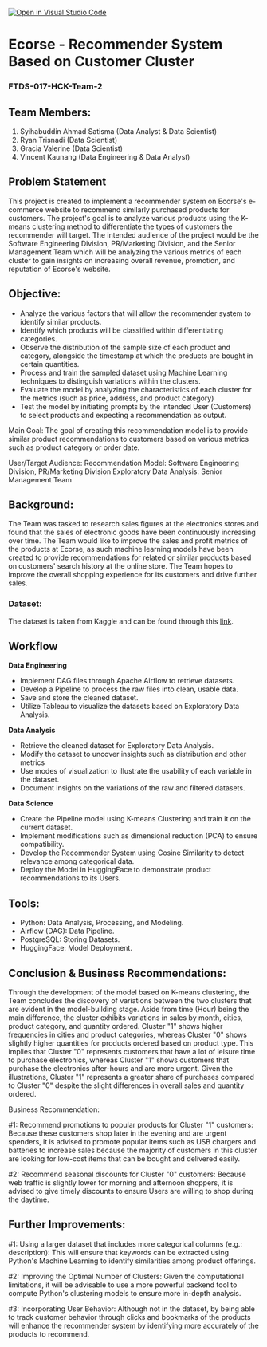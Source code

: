 [![Open in Visual Studio Code](https://classroom.github.com/assets/open-in-vscode-2e0aaae1b6195c2367325f4f02e2d04e9abb55f0b24a779b69b11b9e10269abc.svg)](https://classroom.github.com/online_ide?assignment_repo_id=15481863&assignment_repo_type=AssignmentRepo)
# Ecorse - Recommender System Based on Customer Cluster
### FTDS-017-HCK-Team-2

## Team Members:
  1. Syihabuddin Ahmad Satisma (Data Analyst & Data Scientist)
  2. Ryan Trisnadi (Data Scientist)
  3. Gracia Valerine (Data Scientist)
  4. Vincent Kaunang (Data Engineering & Data Analyst)

## Problem Statement

This project is created to implement a recommender system on Ecorse's e-commerce website to recommend similarly purchased products for customers. The project's goal is to analyze various products using the K-means clustering method to differentiate the types of customers the recommender will target. The intended audience of the project would be the Software Engineering Division, PR/Marketing Division, and the Senior Management Team which will be analyzing the various metrics of each cluster to gain insights on increasing overall revenue, promotion, and reputation of Ecorse's website. 

## Objective:

  - Analyze the various factors that will allow the recommender system to identify similar products.
  - Identify which products will be classified within differentiating categories.
  - Observe the distribution of the sample size of each product and category, alongside the timestamp at which the products are bought in certain quantities.
  - Process and train the sampled dataset using Machine Learning techniques to distinguish variations within the clusters.  
  - Evaluate the model by analyzing the characteristics of each cluster for the metrics (such as price, address, and product category)
  - Test the model by initiating prompts by the intended User (Customers) to select products and expecting a recommendation as output. 

  Main Goal:
The goal of creating this recommendation model is to provide similar product recommendations to customers based on various metrics such as product category or order date.

  User/Target Audience:
Recommendation Model: Software Engineering Division, PR/Marketing Division
Exploratory Data Analysis: Senior Management Team
   
## Background: 

The Team was tasked to research sales figures at the electronics stores and found that the sales of electronic goods have been continuously increasing over time. The Team would like to improve the sales and profit metrics of the products at Ecorse, as such machine learning models have been created to provide recommendations for related or similar products based on customers' search history at the online store. The Team hopes to improve the overall shopping experience for its customers and drive further sales.

### Dataset:
The dataset is taken from Kaggle and can be found through this [link](https://www.kaggle.com/datasets/naofilahmad/sales-datset-product-sample).
## Workflow

**Data Engineering**

  - Implement DAG files through Apache Airflow to retrieve datasets.
  - Develop a Pipeline to process the raw files into clean, usable data.
  - Save and store the cleaned dataset.
  - Utilize Tableau to visualize the datasets based on Exploratory Data Analysis.

**Data Analysis**

  - Retrieve the cleaned dataset for Exploratory Data Analysis.
  - Modify the dataset to uncover insights such as distribution and other metrics
  - Use modes of visualization to illustrate the usability of each variable in the dataset.
  - Document insights on the variations of the raw and filtered datasets. 

**Data Science**  
  - Create the Pipeline model using K-means Clustering and train it on the current dataset.
  - Implement modifications such as dimensional reduction (PCA) to ensure compatibility.
  - Develop the Recommender System using Cosine Similarity to detect relevance among categorical data.
  - Deploy the Model in HuggingFace to demonstrate product recommendations to its Users. 

## Tools:

  - Python: Data Analysis, Processing, and Modeling.
  - Airflow (DAG): Data Pipeline.
  - PostgreSQL: Storing Datasets.
  - HuggingFace: Model Deployment.

## Conclusion & Business Recommendations:

Through the development of the model based on K-means clustering, the Team concludes the discovery of variations between the two clusters that are evident in the model-building stage. Aside from time (Hour) being the main difference, the cluster exhibits variations in sales by month, cities, product category, and quantity ordered. Cluster "1" shows higher frequencies in cities and product categories, whereas Cluster "0" shows slightly higher quantities for products ordered based on product type. This implies that Cluster "0" represents customers that have a lot of leisure time to purchase electronics, whereas Cluster "1" shows customers that purchase the electronics after-hours and are more urgent. Given the illustrations, Cluster "1" represents a greater share of purchases compared to Cluster "0" despite the slight differences in overall sales and quantity ordered.

  Business Recommendation:

#1: Recommend promotions to popular products for Cluster "1" customers: Because these customers shop later in the evening and are urgent spenders, it is advised to promote popular items such as USB chargers and batteries to increase sales because the majority of customers in this cluster are looking for low-cost items that can be bought and delivered easily.

#2: Recommend seasonal discounts for Cluster "0" customers: Because web traffic is slightly lower for morning and afternoon shoppers, it is advised to give timely discounts to ensure Users are willing to shop during the daytime. 

## Further Improvements:

#1: Using a larger dataset that includes more categorical columns (e.g.: description): This will ensure that keywords can be extracted using Python's Machine Learning to identify similarities among product offerings.

#2: Improving the Optimal Number of Clusters: Given the computational limitations, it will be advisable to use a more powerful backend tool to compute Python's clustering models to ensure more in-depth analysis. 

#3: Incorporating User Behavior: Although not in the dataset, by being able to track customer behavior through clicks and bookmarks of the products will enhance the recommender system by identifying more accurately of the products to recommend.
